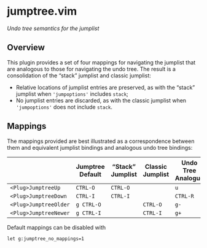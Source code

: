 # jumptree.vim

_Undo tree semantics for the jumplist_

## Overview

This plugin provides a set of four mappings for navigating the jumplist that are analogous to those for navigating the undo tree. The result is a consolidation of the “stack” jumplist and classic jumplist:

- Relative locations of jumplist entries are preserved, as with the “stack” jumplist when `'jumpoptions'` includes `stack`;
- No jumplist entries are discarded, as with the classic jumplist when `'jumpoptions'` does not include `stack`.

## Mappings

The mappings provided are best illustrated as a correspondence between them and equivalent jumplist bindings and analogous undo tree bindings:

|                       | Jumptree Default | “Stack” Jumplist | Classic Jumplist | Undo Tree Analogue |
| --------------------- | ---------------- | ---------------- | ---------------- | ------------------ |
| `<Plug>JumptreeUp`    | `CTRL-O`         | `CTRL-O`         |                  | `u`                |
| `<Plug>JumptreeDown`  | `CTRL-I`         | `CTRL-I`         |                  | `CTRL-R`           |
| `<Plug>JumptreeOlder` | `g CTRL-O`       |                  | `CTRL-O`         | `g-`               |
| `<Plug>JumptreeNewer` | `g CTRL-I`       |                  | `CTRL-I`         | `g+`               |

Default mappings can be disabled with

```vim
let g:jumptree_no_mappings=1
```
